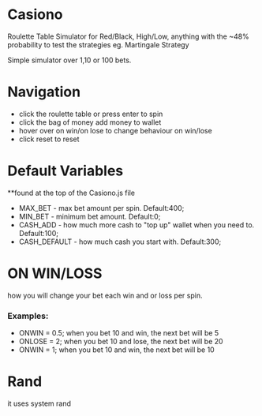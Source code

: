 # Casiono
Roulette Table Simulator for Red/Black, High/Low, anything with the ~48% probability to test the  strategies eg. Martingale Strategy

Simple simulator over 1,10 or 100 bets.

# Navigation
* click the roulette table or press enter to spin
* click the bag of money add money to wallet
* hover over on win/on lose to change behaviour on win/lose
* click reset to reset

# Default Variables
**found at the top of the Casiono.js file
- MAX_BET - max bet amount per spin. Default:400;
- MIN_BET - minimum bet amount. Default:0;
- CASH_ADD - how much more cash to "top up" wallet when you need to. Default:100;
- CASH_DEFAULT - how much cash you start with. Default:300;

# ON WIN/LOSS
how you will change your bet each win and or loss per spin.

### Examples:
- ONWIN = 0.5; when you bet 10 and win, the next bet will be 5
- ONLOSE = 2; when you bet 10 and lose, the next bet will be 20
- ONWIN = 1; when you bet 10 and win, the next bet will be 10

# Rand
it uses system rand
